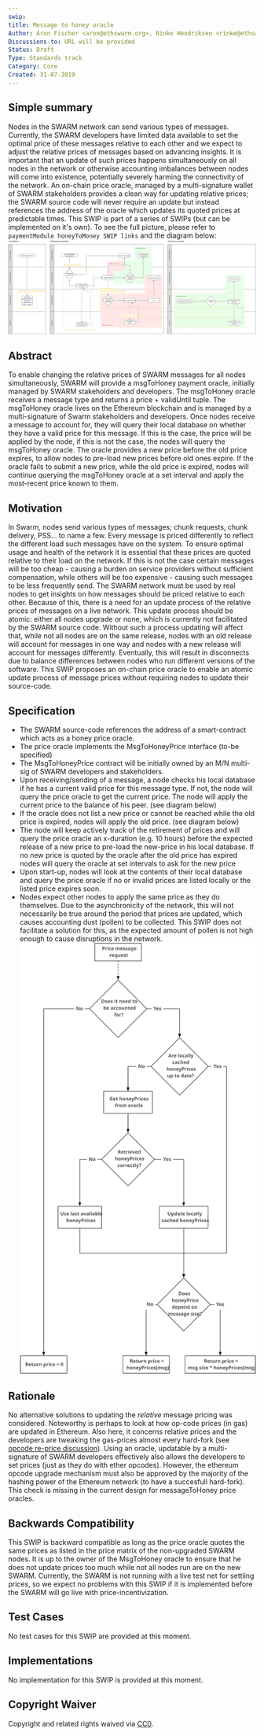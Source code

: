 ```yaml
---
swip: 
title: Message to honey oracle
Author: Aron Fischer <aron@ethswarm.org>, Rinke Hendriksen <rinke@ethswarm.org>, Vojtech Simetka <vojtech@iovlabs.org>
Discussions-to: URL will be provided
Status: Draft
Type: Standards track
Category: Core
Created: 31-07-2019
---
```


<!--You can leave these HTML comments in your merged SWIP and delete the visible duplicate text guides, they will not appear and may be helpful to refer to if you edit it again. This is the suggested template for new SWIPs. Note that a SWIP number will be assigned by an editor. When opening a pull request to submit your SWIP, please use an abbreviated title in the filename, `SWIP-draft_title_abbrev.md`. The title should be 44 characters or less.-->

## Simple summary
<!--"If you can't explain it simply, you don't understand it well enough." Provide a simplified and layman-accessible explanation of the SWIP.-->
Nodes in the SWARM network can send various types of messages. Currently, the SWARM developers have limited data available to set the optimal price of these messages relative to each other and we expect to adjust the relative prices of messages based on advancing insights. It is important that an update of such prices happens simultaneously on all nodes in the network or otherwise accounting imbalances between nodes will come into existence, potentially severely harming the connectivity of the network. 
An on-chain price oracle, managed by a multi-signature wallet of SWARM stakeholders provides a clean way for updating relative prices; the SWARM source code will never require an update but instead references the address of the oracle which updates its quoted prices at predictable times.
This SWIP is part of a series of SWIPs (but can be implemented on it's own). To see the full picture, please refer to `paymentModule honeyToMoney SWIP links` and the diagram below:
![SWIP_Diagrams.svg](./../assets/swip-message_to_honey/SWIP_Diagrams.svg)

## Abstract
<!--A short (~200 word) description of the technical issue being addressed.-->
To enable changing the relative prices of SWARM messages for all nodes simultaneously, SWARM will provide a msgToHoney payment oracle, initially managed by SWARM stakeholders and developers. The msgToHoney oracle receives a message type and returns a price + validUntil tuple. The msgToHoney oracle lives on the Ethereum blockchain and is managed by a multi-signature of Swarm stakeholders and developers. Once nodes receive a message to account for, they will query their local database on whether they have a valid price for this message. If this is the case, the price will be applied by the node, if this is not the case, the nodes will query the msgToHoney oracle. The oracle provides a new price before the old price expires, to allow nodes to pre-load new prices before old ones expire. If the oracle fails to submit a new price, while the old price is expired, nodes will continue querying the msgToHoney oracle at a set interval and apply the most-recent price known to them. 

## Motivation
<!--The motivation is critical for SWIPs that want to change the Swarm protocol. It should clearly explain why the existing protocol specification is inadequate to address the problem that the SWIP solves. SWIP submissions without sufficient motivation may be rejected outright.-->
In Swarm, nodes send various types of messages; chunk requests, chunk delivery, PSS… to name a few. Every message is priced differently to reflect the different load such messages have on the system. To ensure optimal usage and health of the network it is essential that these prices are quoted relative to their load on the network. If this is not the case certain messages will be too cheap - causing a burden on service providers without sufficient compensation, while others will be too expensive - causing such messages to be less frequently send. The SWARM network must be used by real nodes to get insights on how messages should be priced relative to each other. Because of this, there is a need for an update process of the relative prices of messages on a live network. This update process should be atomic: either all nodes upgrade or none, which is currently not facilitated by the SWARM source code. Without such a process updating will affect that, while not all nodes are on the same release, nodes with an old release will account for messages in one way and nodes with a new release will account for messages differently. Eventually, this will result in disconnects due to balance differences between nodes who run different versions of the software. This SWIP proposes an on-chain price oracle to enable an atomic update process of message prices without requiring nodes to update their source-code. 

## Specification
<!--The technical specification should describe the syntax and semantics of any new feature. The specification should be detailed enough to allow competing, interoperable implementations for the current Swarm platform and future client implementations.-->
* The SWARM source-code references the address of a smart-contract which acts as a honey price oracle.
* The price oracle implements the MsgToHoneyPrice interface (to-be specified) 
* The MsgToHoneyPrice contract will be initially owned by an M/N multi-sig of SWARM developers and stakeholders.
* Upon receiving/sending of a message, a node checks his local database if he has a current valid price for this message type. If not, the node will query the price oracle to get the current price. The node will apply the current price to the balance of his peer. (see diagram below)
* If the oracle does not list a new price or cannot be reached while the old price is expired, nodes will apply the old price. (see diagram below)
* The node will keep actively track of the retirement of prices and will query the price oracle an x-duration (e.g. 10 hours) before the expected release of a new price to pre-load the new-price in his local database. If no new price is quoted by the oracle after the old price has expired nodes will query the oracle at set intervals to ask for the new price
* Upon start-up, nodes will look at the contents of their local database and query the price oracle if no or invalid prices are listed locally or the listed price expires soon.
* Nodes expect other nodes to apply the same price as they do themselves. Due to the asynchronicity of the network, this will not necessarily be true around the period that prices are updated, which causes accounting dust (pollen) to be collected. This SWIP does not facilitate a solution for this, as the expected amount of pollen is not high enough to cause disruptions in the network. 
![message_pricing.svg](./../assets/swip-message_to_honey/message_pricing.svg)
## Rationale
<!--The rationale fleshes out the specification by describing what motivated the design and why particular design decisions were made. It should describe alternate designs that were considered and related work, e.g. how the feature is supported in other languages. The rationale may also provide evidence of consensus within the community, and should discuss important objections or concerns raised during discussion.-->
No alternative solutions to updating the *relative* message pricing was considered. Noteworthy is perhaps to look at how op-code prices (in gas) are updated in Ethereum. Also here, it concerns relative prices and the developers are tweaking the gas-prices almost every hard-fork (see [opcode re-price discussion](https://ethereum-magicians.org/t/opcode-repricing/3024)). Using an oracle, updatable by a multi-signature of SWARM developers effectively also allows the developers to set prices (just as they do with ether opcodes). However, the ethereum opcode upgrade mechanism must also be approved by the majority of the hashing power of the Ethereum network (to have a succesfull hard-fork). This check is missing in the current design for messageToHoney price oracles. 

## Backwards Compatibility 
<!--All SWIPs that introduce backwards incompatibilities must include a section describing these incompatibilities and their severity. The SWIP must explain how the author proposes to deal with these incompatibilities. SWIP submissions without a sufficient backwards compatibility treatise may be rejected outright.-->
This SWIP is backward compatible as long as the price oracle quotes the same prices as listed in the price matrix of the non-upgraded SWARM nodes. It is up to the owner of the MsgToHoney oracle to ensure that he does not update prices too much while not all nodes run are on the new SWARM. Currently, the SWARM is not running with a live test net for settling prices, so we expect no problems with this SWIP if it is implemented before the SWARM will go live with price-incentivization. 

## Test Cases 
<!--Test cases for an implementation are mandatory for SWIPs that are affecting changes to data and message formats. Other SWIPs can choose to include links to test cases if applicable.-->
No test cases for this SWIP are provided at this moment.

## Implementations
<!--The implementations must be completed before any SWIP is given status "Final", but it need not be completed before the SWIP is accepted. While there is merit to the approach of reaching consensus on the specification and rationale before writing code, the principle of "rough consensus and running code" is still useful when it comes to resolving many discussions of API details.-->
No implementation for this SWIP is provided at this moment.
## Copyright Waiver
 Copyright and related rights waived via [CC0](https://creativecommons.org/publicdomain/zero/1.0/).

